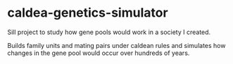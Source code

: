 # caldea-genetics-simulator
Sill project to study how gene pools would work in a society I created.

Builds family units and mating pairs under caldean rules and simulates how changes in the gene pool would occur over hundreds of years.

